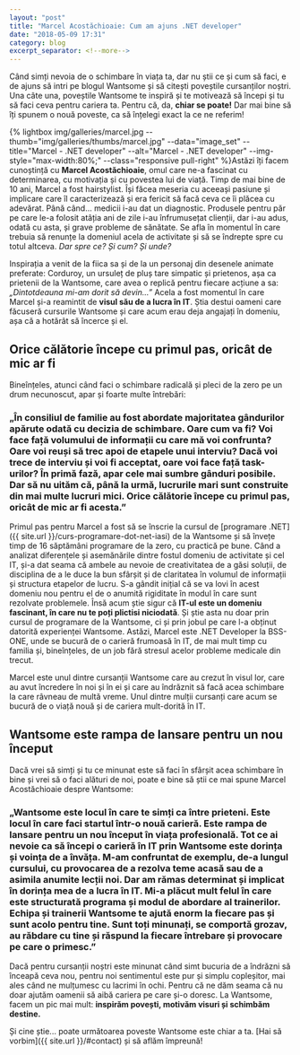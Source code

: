 ```yaml
---
layout: "post"
title: "Marcel Acostăchioaie: Cum am ajuns .NET developer"
date: "2018-05-09 17:31"
category: blog
excerpt_separator: <!--more-->
---
```

Când simți nevoia de o schimbare în viața ta, dar nu știi ce și cum să faci, e de ajuns să intri pe blogul Wantsome și să citești poveștile cursanților noștri. Una câte una, poveștile Wantsome te inspiră și te motivează să începi și tu să faci ceva pentru cariera ta. Pentru că, da, **chiar se poate!** Dar mai bine să îți spunem o nouă poveste, ca să înțelegi exact la ce ne referim!
<!--more-->

{% lightbox img/galleries/marcel.jpg --thumb="img/galleries/thumbs/marcel.jpg" --data="image_set" --title="Marcel - .NET developer" --alt="Marcel - .NET developer" --img-style="max-width:80%;" --class="responsive pull-right" %}Astăzi îți facem cunoștință cu **Marcel Acostăchioaie**, omul care ne-a fascinat cu determinarea, cu motivația și cu povestea lui de viață. Timp de mai bine de 10 ani, Marcel a fost hairstylist. Își făcea meseria cu aceeași pasiune și implicare care îl caracterizează și era fericit să facă ceva ce îi plăcea cu adevărat. Până când... medicii i-au dat un diagnostic. Produsele pentru păr pe care le-a folosit atâția ani de zile i-au înfrumusețat clienții, dar i-au adus, odată cu asta, și grave probleme de sănătate. Se afla în momentul în care trebuia să renunțe la domeniul acela de activitate și să se îndrepte spre cu totul altceva. _Dar spre ce? Și cum? Și unde?_

Inspirația a venit de la fiica sa și de la un personaj din desenele animate preferate: Corduroy, un ursuleț de pluș tare simpatic și prietenos, așa ca prietenii de la Wantsome, care avea o replică pentru fiecare acțiune a sa: _„Dintotdeauna mi-am dorit să devin...”_ Acela a fost momentul în care Marcel și-a reamintit de **visul său de a lucra în IT**. Știa destui oameni care făcuseră cursurile Wantsome și care acum erau deja angajați în domeniu, așa că a hotărât să încerce și el.

## Orice călătorie începe cu primul pas, oricât de mic ar fi

Bineînțeles, atunci când faci o schimbare radicală și pleci de la zero pe un drum necunoscut, apar și foarte multe întrebări:

### „În consiliul de familie au fost abordate majoritatea gândurilor apărute odată cu decizia de schimbare. Oare cum va fi?  Voi face față volumului de informații cu care mă voi confrunta? Oare voi reuși să trec apoi de etapele unui interviu? Dacă voi trece de interviu și voi fi acceptat, oare voi face față task-urilor? În primă fază, apar cele mai sumbre gânduri posibile. Dar să nu uităm că, până la urmă, lucrurile mari sunt construite din mai multe lucruri mici. Orice călătorie începe cu primul pas, oricât de mic ar fi acesta.”

Primul pas pentru Marcel a fost să se înscrie la cursul de [programare .NET]({{ site.url }}/curs-programare-dot-net-iasi) de la Wantsome și să învețe timp de 16 săptămâni programare de la zero, cu practică pe bune. Când a analizat diferențele și asemănările dintre fostul domeniu de activitate și cel IT, și-a dat seama că ambele au nevoie de creativitatea de a găsi soluții, de disciplina de a le duce la bun sfârșit și de claritatea în volumul de informații și structura etapelor de lucru. S-a gândit inițial că se va lovi în acest domeniu nou pentru el de o anumită rigiditate în modul în care sunt rezolvate problemele. Însă acum știe sigur că **IT-ul este un domeniu fascinant, în care nu te poți plictisi niciodată**. Și știe asta nu doar prin cursul de programare de la Wantsome, ci și prin jobul pe care l-a obținut datorită experienței Wantsome. Astăzi, Marcel este .NET Developer la BSS-ONE, unde se bucură de o carieră frumoasă în IT, de mai mult timp cu familia și, bineînțeles, de un job fără stresul acelor probleme medicale din trecut.

Marcel este unul dintre cursanții Wantsome care au crezut în visul lor, care au avut încredere în noi și în ei și care au îndrăznit să facă acea schimbare la care râvneau de multă vreme. Unul dintre mulții cursanți care acum se bucură de o viață nouă și de cariera mult-dorită în IT.

## Wantsome este rampa de lansare pentru un nou început

Dacă vrei să simți și tu ce minunat este să faci în sfârșit acea schimbare în bine și vrei să o faci alături de noi, poate e bine să știi ce mai spune Marcel Acostăchioaie despre Wantsome:

### „Wantsome este locul în care te simți ca între prieteni. Este locul în care faci startul într-o nouă carieră. Este rampa de lansare pentru un nou început în viața profesională. Tot ce ai nevoie ca să începi o carieră în IT prin Wantsome este dorința și voința de a învăța. M-am confruntat de exemplu, de-a lungul cursului, cu provocarea de a rezolva teme acasă sau de a asimila anumite lecții noi. Dar am rămas determinat și implicat în dorința mea de a lucra în IT. Mi-a plăcut mult felul în care este structurată programa și modul de abordare al trainerilor. Echipa și trainerii Wantsome te ajută enorm la fiecare pas și sunt acolo pentru tine. Sunt toți minunați, se comportă grozav, au răbdare cu tine și răspund la fiecare întrebare și provocare pe care o primesc.”

Dacă pentru cursanții noștri este minunat când simt bucuria de a îndrăzni să înceapă ceva nou, pentru noi sentimentul este pur și simplu copleșitor, mai ales când ne mulțumesc cu lacrimi în ochi. Pentru că ne dăm seama că nu doar ajutăm oamenii să aibă cariera pe care și-o doresc. La Wantsome, facem un pic mai mult: **inspirăm povești, motivăm visuri și schimbăm destine.**

Și cine știe... poate următoarea poveste Wantsome este chiar a ta. [Hai să vorbim]({{ site.url }}/#contact) și să aflăm împreună!
